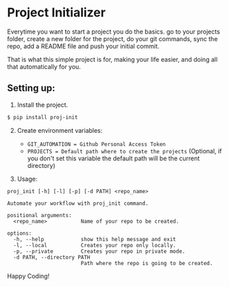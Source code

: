 # Project Initializer

Everytime you want to start a project you do the basics. go to your projects folder, create a new folder for the project, do your git commands, sync the repo, add a README file and push your initial commit.

That is what this simple project is for, making your life easier, and doing all that automatically for you.

## Setting up:

1. Install the project.
```bash
$ pip install proj-init
```

2. Create environment variables:

    - `GIT_AUTOMATION = Github Personal Access Token`
    - `PROJECTS = Default path where to create the projects` (Optional, if you don't set this variable the default path will be the current directory)

3. Usage:
```
proj_init [-h] [-l] [-p] [-d PATH] <repo_name>

Automate your workflow with proj_init command.

positional arguments:
  <repo_name>           Name of your repo to be created.

options:
  -h, --help            show this help message and exit
  -l, --local           Creates your repo only locally.
  -p, --private         Creates your repo in private mode.
  -d PATH, --directory PATH
                        Path where the repo is going to be created.
```

Happy Coding!
